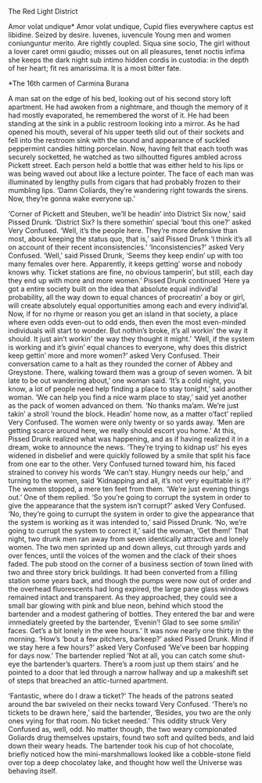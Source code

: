 The Red Light District


Amor volat undique*
Amor volat undique,        Cupid flies everywhere
captus est libidine.        Seized by desire.
Iuvenes, iuvencule        Young men and women
coniunguntur merito.        Are rightly coupled.
Siqua sine socio,        The girl without a lover
caret omni gaudio;        misses out on all pleasures,
tenet noctis infima        she keeps the dark night
sub intimo                hidden
cordis in custodia:        in the depth of her heart;
fit res amarissima.        It is a most bitter fate.


*The 16th carmen of Carmina Burana

A man sat on the edge of his bed, looking out of his second story loft apartment. He had awoken from a nightmare, and though the memory of it had mostly evaporated, he remembered the worst of it. He had been standing at the sink in a public restroom looking into a mirror. As he had opened his mouth, several of his upper teeth slid out of their sockets and fell into the restroom sink with the sound and appearance of suckled peppermint candies hitting porcelain. Now, having felt that each tooth was securely socketted, he watched as two silhoutted figures ambled across Pickett street. Each person held a bottle that was either held to his lips or was being waved out about like a lecture pointer. The face of each man was illuminated by lengthy pulls from cigars that had probably frozen to their mumbling lips. ‘Damn Coliards, they’re wandering right towards the sirens. Now, they’re gonna wake everyone up.’
        
‘Corner of Pickett and Steuben, we’ll be headin’ into District Six now,’ said Pissed Drunk. ‘District Six? Is there somethin’ special ‘bout this one?’ asked Very Confused. ‘Well, it’s the people here. They’re more defensive than most, about keeping the status quo, that is,’ said Pissed Drunk ‘I think it’s all on account of their recent inconsistencies.’ ‘Inconsistencies?’ asked Very Confused. ‘Well,’ said Pissed Drunk, ‘Seems they keep endin’ up with too many females over here. Apparently, it keeps getting’ worse and nobody knows why. Ticket stations are fine, no obvious tamperin’, but still, each day they end up with more and more women.’ 
Pissed Drunk continued ‘Here ya got a entire society built on the idea that absolute equal individ’al probability, all the way down to equal chances of procreatin’ a boy or girl, will create absolutely equal opportunities among each and every individ’al. Now, if for no rhyme or reason you get an island in that society, a place where even odds even-out to odd ends, then even the most even-minded individuals will start to wonder. But nothin’s broke, it’s all workin’ the way it should. It just ain’t workin’ the way they thought it might.’ ‘Well, if the system is working and it’s givin’ equal chances to everyone, why does this district keep gettin’ more and more women?’ asked Very Confused.
Their conversation came to a halt as they rounded the corner of Abbey and Greystone. There, walking toward them was a group of seven women. ‘A bit late to be out wandering about,’ one woman said. ‘It’s a cold night, you know, a lot of people need help finding a place to stay tonight,’ said another woman. ‘We can help you find a nice warm place to stay,’ said yet another as the pack of women advanced on them. ‘No thanks ma’am. We’re just takin’ a stroll ‘round the block. Headin’ home now, as a matter o’fact’ replied Very Confused. The women were only twenty or so yards away. ‘Men are getting scarce around here, we really should escort you home.’
At this, Pissed Drunk realized what was happening, and as if having realized it in a dream, woke to announce the news. ‘They’re trying to kidnap us!’ his eyes widened in disbelief and were quickly followed by a smile that split his face from one ear to the other. Very Confused turned toward him, his faced strained to convey his words ‘We can’t stay. Hungry needs our help,’ and turning to the women, said ‘Kidnapping and all, it’s not very equittable is it?’ The women stopped, a mere ten feet from them. ‘We’re just evening things out.’ One of them replied. ‘So you’re going to corrupt the system in order to give the appearance that the system isn’t corrupt?’ asked Very Confused. ‘No, they’re going to currupt the system in order to give the appearance that the system is working as it was intended to,’ said Pissed Drunk. ‘No, we’re going to currupt the system to correct it,’ said the woman, ‘Get them!’ That night, two drunk men ran away from seven identically attractive and lonely women.
The two men sprinted up and down alleys, cut through yards and over fences, until the voices of the women and the clack of their shoes faded. The pub stood on the corner of a business section of town lined with two and three story brick buildings. It had been converted from a filling station some years back, and though the pumps were now out of order and the overhead fluorescents had long expired, the large pane glass windows remained intact and transparent. As they approached, they could see a small bar glowing with pink and blue neon, behind which stood the bartender and a modest gathering of bottles. They entered the bar and were immediately greeted by the bartender, ‘Evenin’! Glad to see some smilin’ faces. Get’s a bit lonely in the wee hours.’ It was now nearly one thirty in the morning. ‘How’s ‘bout a few pitchers, barkeep?’ asked Pissed Drunk. 
Mind if we stay here a few hours?’ asked Very Confused ‘We’ve been bar hopping for days now.’ The bartender replied ‘Not at all, you can catch some shut-eye the bartender’s quarters. There’s a room just up them stairs’ and he pointed to a door that led through a narrow hallway and up a makeshift set of steps that breached an attic-turned apartment. 


‘Fantastic, where do I draw a ticket?’ The heads of the patrons seated around the bar swiveled on their necks toward Very Confused. ‘There’s no tickets to be drawn here,’ said the bartender, ‘Besides, you two are the only ones vying for that room. No ticket needed.’ This oddity struck Very Confused as, well, odd. No matter though, the two weary compionated Goliards drug themselves upstairs, found two soft and quilted beds, and laid down their weary heads. The bartender took his cup of hot chocolate, briefly noticed how the mini-marshmallows looked like a cobble-stone field over top a deep chocolatey lake, and thought how well the Universe was behaving itself.